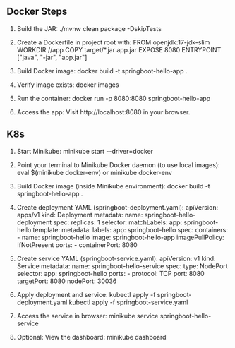 ## Docker Steps 


1. Build the JAR:
   ./mvnw clean package -DskipTests

2. Create a Dockerfile in project root with:
   FROM openjdk:17-jdk-slim
   WORKDIR //app
   COPY target/*.jar app.jar
   EXPOSE 8080
   ENTRYPOINT ["java", "-jar", "app.jar"]

3. Build Docker image:
   docker build -t springboot-hello-app .

4. Verify image exists:
   docker images

5. Run the container:
   docker run -p 8080:8080 springboot-hello-app

6. Access the app:
   Visit http://localhost:8080 in your browser.




## K8s

1. Start Minikube:
   minikube start --driver=docker

2. Point your terminal to Minikube Docker daemon (to use local images):
   eval $(minikube docker-env)  or minikube docker-env

3. Build Docker image (inside Minikube environment):
   docker build -t springboot-hello-app .

4. Create deployment YAML (springboot-deployment.yaml):
   apiVersion: apps/v1
   kind: Deployment
   metadata:
     name: springboot-hello-deployment
   spec:
     replicas: 1
     selector:
       matchLabels:
         app: springboot-hello
     template:
       metadata:
         labels:
           app: springboot-hello
       spec:
         containers:
         - name: springboot-hello
           image: springboot-hello-app
           imagePullPolicy: IfNotPresent
           ports:
           - containerPort: 8080

5. Create service YAML (springboot-service.yaml):
   apiVersion: v1
   kind: Service
   metadata:
     name: springboot-hello-service
   spec:
     type: NodePort
     selector:
       app: springboot-hello
     ports:
       - protocol: TCP
         port: 8080
         targetPort: 8080
         nodePort: 30036

6. Apply deployment and service:
   kubectl apply -f springboot-deployment.yaml
   kubectl apply -f springboot-service.yaml

7. Access the service in browser:
   minikube service springboot-hello-service

8. Optional: View the dashboard:
   minikube dashboard
